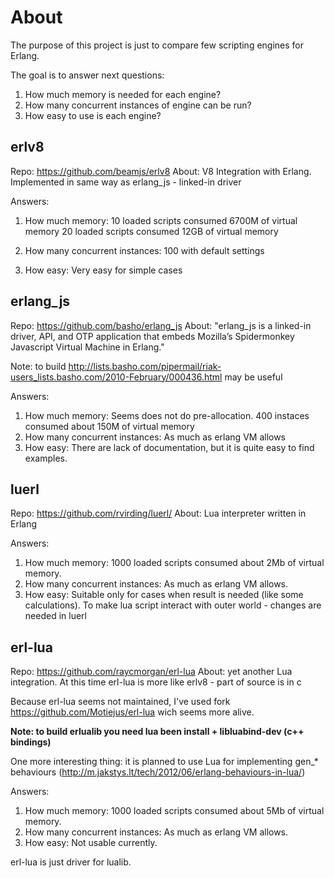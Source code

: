 
# About 

The purpose of this project is just to compare few 
scripting engines for Erlang. 

The goal is to answer next questions:

1. How much memory is needed for each engine?
2. How many concurrent instances of engine can be run?
3. How easy to use is each engine? 

## erlv8

Repo: https://github.com/beamjs/erlv8
About: V8 Integration with Erlang. Implemented in same way as erlang_js - linked-in driver

Answers: 
1. How much memory:
 	10 loaded scripts consumed 6700M of virtual memory
 	20 loaded scripts consumed 12GB of virtual memory
 	
2. How many concurrent instances:
	100 with default settings	 
3. How easy:
	Very easy for simple cases 


## erlang_js 

Repo: https://github.com/basho/erlang_js
About: "erlang_js is a linked-in driver, API, and OTP application that embeds Mozilla’s Spidermonkey Javascript Virtual Machine in Erlang."

Note: to build http://lists.basho.com/pipermail/riak-users_lists.basho.com/2010-February/000436.html may be useful

Answers: 
1. How much memory:
	Seems does not do pre-allocation. 400 instaces consumed about 150M of virtual memory
2. How many concurrent instances:
	As much as erlang VM allows
3. How easy:
	There are lack of documentation, but it is quite easy to find examples. 

## luerl

Repo: https://github.com/rvirding/luerl/
About: Lua interpreter written in Erlang

Answers: 
1. How much memory:
 	1000 loaded scripts consumed about 2Mb of virtual memory.
2. How many concurrent instances:
	As much as erlang VM allows. 
3. How easy:
	Suitable only for cases when result is needed (like some calculations). 
	To make lua script interact with outer world - changes are needed in luerl

## erl-lua 

Repo: https://github.com/raycmorgan/erl-lua
About: yet another Lua integration. At this time erl-lua is more like erlv8 - part of source is in c 

Because erl-lua seems not maintained, I've used fork https://github.com/Motiejus/erl-lua wich seems more alive. 

<b>Note: to build erlualib you need lua been install + libluabind-dev (c++ bindings)</b>

One more interesting thing: it is planned to use Lua for implementing gen_* behaviours (http://m.jakstys.lt/tech/2012/06/erlang-behaviours-in-lua/)

Answers: 
1. How much memory:
 	1000 loaded scripts consumed about 5Mb of virtual memory.
2. How many concurrent instances:
	As much as erlang VM allows. 
3. How easy:
	Not usable currently. 

erl-lua is just driver for lualib. 


